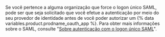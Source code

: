 Se você pertence a alguma organização que force o logon único SAML, pode ser que seja solicitado que você efetue a autenticação por meio do seu provedor de identidade antes de você poder autorizar um {% data variables.product.prodname_oauth_app %}. Para obter mais informações sobre o SAML, consulte "[Sobre autenticação com o logon único SAML](/github/authenticating-to-github/about-authentication-with-saml-single-sign-on)".
